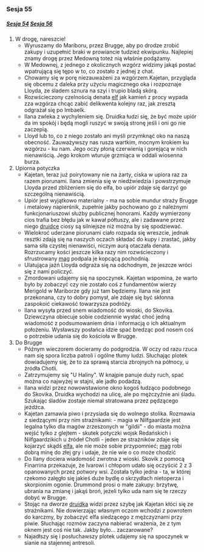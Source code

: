 ### Sesja 55
##### [Sesja 54](#sesja-054) [Sesja 56](#sesja-056)
1. W drogę, nareszcie!
    - Wyruszamy do Mariboru, przez Brugge, aby po drodze zrobić zakupy i uzupełnić braki w prowiancie tudzież ekwipunku. Najlepiej znamy drogę przez Medowną toteż nią właśnie podążamy.
    - W Medownej, z jednego z okolicznych wzgórz widzimy jakąś postać wpatrującą się tępo w to, co zostało z jednej z chat. 
    - Chowamy się w porę niezauważeni za wzgórzem.Kajetan, przygląda się obcemu z daleka przy użyciu magicznego oka i rozpoznaje Lloyda, ze śladem sznura na szyi i trupio bladą skórą.
    - Rozwścieczony czelnością denata [elf](Kajetan) jak kamień z procy wypada zza wzgórza chcąc zabić delikwenta kolejny raz, jak zresztą odgrażał się po Imbaelk.
    - Ilana zwleka z wychyleniem się. Druidka łudzi się, że być może upiór da im spokój i będą mogli ruszyć w swoją stronę jeśli i oni go nie zaczepią.
    - Lloyd lub to, co z niego zostało ani myśli przymknąć oko na naszą obecność. Zauważywszy nas rusza wartkim, mocnym krokiem ku wzgórzu - ku nam. Jego oczy płoną czerwienią i gorejącą w nich nienawiścią. Jego krokom wturuje grzmiąca w oddali wiosenna burza.
2. Upiorna potyczka
    - Kajetan, teraz już poirytowany nie na żarty, ciska w upiora raz za razem piorunami. Ilana zmienia się w niedźwiedzia i powstrzymuje Lloyda przed zbliżeniem się do elfa, bo upiór zdaje się darzyć go szczególną nienawiścią.
    - Upiór jest wyjątkowo materialny - ma na sobie mundur straży Brugge i metalowy napierśnik, zupełnie jakby pochowano go z należnymi funkcjonariuszowi służby publicznej honorami. Każdy wymierzony cios trafia bez błędu jak w kawał półtuszy, ale i zadawane przez niego [druidce](Ilana) ciosy są silniejsze niż można by się spodziewać.
    - Wielokroć uderzane piorunami ciało rozpada się wreszcie, jednak resztki zdają się na naszych oczach składać do kupy i zrastać, jakby sama siła czystej nienawiści, niczym aurą otaczała denata. Rozrzucamy kości jeszcze kilka razy nim rozwścieczony i sfrustrowany [mag](Kajetan) podpala je kopcącą pochodnią.
    - Ulatująca jaźń Lloyda odgraża się na odchodnym, że jeszcze wróci się z nami policzyć.
    - Zmordowani udajemy się na spoczynek. Kajetan wspomina, że warto było by zobaczyć czy nie zostało coś z fundamentów wierzy Merigold w Mariborze gdy już tam będziemy. Ilana nie jest przekonana, czy to dobry pomysł, ale zdaje się być skłonna zaspokoić ciekawość towarzysza podróży. 
    - Ilana wysyła przed snem wiadomość do wioski, do Skovika. Dziewczyna obiecuje sobie codziennie wysłać choć jedną wiadomość z podsumowaniem dnia i informacją o ich aktualnym położeniu. Wysławszy posłańca idzie spać bredząc pod nosem coś o potrzebie udania się do kościoła w Brugge.
3. Do Brugge
    - Późnym wieczorem docieramy do podgrodzia. W oczy od razu rzuca nam się spora liczba patroli i ogólne tłumy ludzi. Słuchając plotek dowiadujemy się, że to za sprawą starcia zbrojnych na północy, u żródła Chotli.
    - Zatrzymujemy się "U Haliny". W knajpie panuje duży ruch, spać można co najwyżej w stajni, ale jadło podadzą.
    - Ilana widzi przez nowowstawione okno kogoś łudząco podobnego do Skovika. Druidka wychodzi na ulicę, ale po mężczyźnie ani śladu. Szukając śladów zostaje niemal stratowana przez pędzącego jeźdźca.
    - Kajetan zamawia piwo i przysiada się do wolnego stolika. Rozmawia z siedzącymi przy nim strażnikami:
            - magia w Nilfgaardzie jest legalna tylko dla magów zrzeszonych w "gildii"
            - do miasta można wejść tylko z glejtem - skutek potyczki wojsk Redańskich i Nilfgaardzikich u źródeł Chotli
            - jeden ze strażników zdaje się kojarzyć skądś [elfa](Kajetan), ale nie może sobie przypomnieć; [mag](Kajetan) robi dobrą minę do złej gry i udaje, że nie wie o co może chodzić
    - Do Ilany dociera wiadomość zwrotna z wioski. Skovik z pomocą Finarrina przekazuje, że Ivarowi i chłopom udało się oczyścić 2 z 3 opanowanych przez potwory wsi. Została tylko jedna - ta, w której rzekomo zalęgło się jakieś duże bydlę o skrzydłach nietoperza i skorpionim ogonie. Drummond prosi o małe zakupy: brzytwę, ubrania na zmianę i jakąś broń, jeżeli tylko uda nam się te rzeczy dobyć w Brugge.
    - Stojąc na dworze [druidka](Ilana) widzi przez szybę jak Kajetan kłóci się ze strażnikami. Nie dowierzając własnym oczom wchodzi z powrotem do karczmy, by zobaczyć elfa siedzącego z mężczyznami przy piwie. Słuchając rozmów zaczyna nabierać wrażenia, że z tym oknem jest coś nie tak. Jakby było... zaczarowane?
    - Najadłszy się i posłuchawszy plotek udajemy się na spoczynek w sianie na stajennej antresoli.